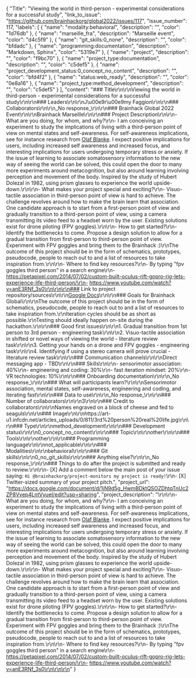 {
  "Title": "Viewing the world in third-person - experimental considerations for a successful study",
  "link_to_issue": "https://github.com/brainhackorg/global2022/issues/117",
  "issue_number": 117,
  "labels": [
    {
      "name": "modality:behavioral",
      "description": "",
      "color": "1d76db"
    },
    {
      "name": "marseille_fra",
      "description": "Marseille event",
      "color": "d4c5f9"
    },
    {
      "name": "git_skills:0_none",
      "description": "",
      "color": "bfdadc"
    },
    {
      "name": "programming:documentation",
      "description": "Markdown, Sphinx",
      "color": "5319e7"
    },
    {
      "name": "project",
      "description": "",
      "color": "f9bc70"
    },
    {
      "name": "project_type:documentation",
      "description": "",
      "color": "c5def5"
    },
    {
      "name": "project_development_status:0_concept_no_content",
      "description": "",
      "color": "bfd4f2"
    },
    {
      "name": "status:web_ready",
      "description": "",
      "color": "0e8a16"
    },
    {
      "name": "project_type:method_development",
      "description": "",
      "color": "c5def5"
    }
  ],
  "content": "### Title\r\n\r\nViewing the world in third-person - experimental considerations for a successful study\r\n\r\n### Leaders\r\n\r\nJ\u00e9r\u00e9my Faggion\r\n\r\n### Collaborators\r\n\r\n_No response_\r\n\r\n### Brainhack Global 2022 Event\r\n\r\nBrainhack Marseille\r\n\r\n### Project Description\r\n\r\n- What are you doing, for whom, and why?\r\n- I am conceiving an experiment to study the implications of living with a third-person point of view on mental states and self-awareness. For self-awareness implications, see for instance research from [Olaf Blanke](https://academic.oup.com/brain/article/127/2/243/347826). I expect positive implications for users, including increased self awareness and increased focus, and interesting implications for users undergoing temporary stress or anxiety. If the issue of learning to associate somatosensory information to the new way of seeing the world can be solved, this could open the door to many more experiments around metacognition, but also around learning involving perception and movement of the body. Inspired by the study of Hubert Dolezal in 1982, using prism glasses to experience the world upside-down.\r\n\r\n- What makes your project special and exciting?\r\n- Visuo-tactile association in third-person point of view is hard to achieve. The challenge revolves around how to make the brain learn that association. One candidate approach is to start from a first-person point of view and gradually transition to a third-person point of view, using a camera transmitting its video feed to a headset worn by the user. Existing solutions exist for drone piloting (FPV goggles).\r\n\r\n- How to get started?\r\n- Identify the bottlenecks to come. Propose a design solution to allow for a gradual transition from first-person to third-person point of view. Experiment with FPV goggles and bring them to the Brainhack :)\r\nThe outcome of this project should be in the form of schematics, prototypes, pseudocode, people to reach out to and a list of resources to take inspiration from.\r\n\r\n- Where to find key resources?\r\n- By typing \"fpv goggles third person\" in a search engine\r\n- https://petapixel.com/2014/07/02/custom-built-oculus-rift-gopro-rig-lets-experience-life-third-person/\r\n- https://www.youtube.com/watch?v=anE3RNf_3s0\r\n\r\n\r\n### Link to project repository/sources\r\n\r\n[Google Docs](https://docs.google.com/document/d/1jN9d5g_HwmBDktQSOZDhtqTnUc2ZP8Vvep4LntVyueI/edit?usp=sharing)\r\n\r\n### Goals for Brainhack Global\r\n\r\nThe outcome of this project should be in the form of schematics, pseudocode, people to reach out to and a list of resources to take inspiration from.\r\nIteration cycles should be as short as possible.\r\nTesting should ideally happen on-site during the hackathon.\r\n\r\n### Good first issues\r\n\r\n1. Gradual transition from 1st person to 3rd person - engineering task\r\n\r\n2. Visuo-tactile association in shifted or novel ways of viewing the world - literature review task\r\n\r\n3. Getting your hands on a drone and FPV goggles - engineering task\r\n\r\n4. Identifying if using a stereo camera will prove crucial - literature review task\r\n\r\n### Communication channels\r\n\r\nDirect messaging app - TBD\r\n\r\n### Skills\r\n\r\n- sensorimotor association: 40%\r\n- engineering and coding: 30%\r\n- fast iteration mindset: 20%\r\n- VR technologies: 10%\r\n\r\n### Onboarding documentation\r\n\r\n_No response_\r\n\r\n### What will participants learn?\r\n\r\nSensorimotor association, mental states, self-awareness, engineering and coding, and iterating fast\r\n\r\n### Data to use\r\n\r\n_No response_\r\n\r\n### Number of collaborators\r\n\r\n3\r\n\r\n### Credit to collaborators\r\n\r\nNames engraved on a block of cheese and fed to seaguls\r\n\r\n### Image\r\n\r\nhttps://art-u1.infcdn.net/articles_uploads/0/811/3rd%20person%20real%20life.jpg\r\n\r\n### Type\r\n\r\nmethod_development\r\n\r\n### Development status\r\n\r\n0_concept_no_content\r\n\r\n### Topic\r\n\r\nother\r\n\r\n### Tools\r\n\r\nother\r\n\r\n### Programming language\r\n\r\nnot_applicable\r\n\r\n### Modalities\r\n\r\nbehavioral\r\n\r\n### Git skills\r\n\r\n0_no_git_skills\r\n\r\n### Anything else?\r\n\r\n_No response_\r\n\r\n### Things to do after the project is submitted and ready to review.\r\n\r\n- [X] Add a comment below the main post of your issue saying: `Hi @brainhackorg/project-monitors my project is ready!`\r\n- [X] Twitter-sized summary of your project pitch.",
  "project_url": "https://docs.google.com/document/d/1jN9d5g_HwmBDktQSOZDhtqTnUc2ZP8Vvep4LntVyueI/edit?usp=sharing",
  "project_description": "\r\n\r\n- What are you doing, for whom, and why?\r\n- I am conceiving an experiment to study the implications of living with a third-person point of view on mental states and self-awareness. For self-awareness implications, see for instance research from [Olaf Blanke](https://academic.oup.com/brain/article/127/2/243/347826). I expect positive implications for users, including increased self awareness and increased focus, and interesting implications for users undergoing temporary stress or anxiety. If the issue of learning to associate somatosensory information to the new way of seeing the world can be solved, this could open the door to many more experiments around metacognition, but also around learning involving perception and movement of the body. Inspired by the study of Hubert Dolezal in 1982, using prism glasses to experience the world upside-down.\r\n\r\n- What makes your project special and exciting?\r\n- Visuo-tactile association in third-person point of view is hard to achieve. The challenge revolves around how to make the brain learn that association. One candidate approach is to start from a first-person point of view and gradually transition to a third-person point of view, using a camera transmitting its video feed to a headset worn by the user. Existing solutions exist for drone piloting (FPV goggles).\r\n\r\n- How to get started?\r\n- Identify the bottlenecks to come. Propose a design solution to allow for a gradual transition from first-person to third-person point of view. Experiment with FPV goggles and bring them to the Brainhack :)\r\nThe outcome of this project should be in the form of schematics, prototypes, pseudocode, people to reach out to and a list of resources to take inspiration from.\r\n\r\n- Where to find key resources?\r\n- By typing \"fpv goggles third person\" in a search engine\r\n- https://petapixel.com/2014/07/02/custom-built-oculus-rift-gopro-rig-lets-experience-life-third-person/\r\n- https://www.youtube.com/watch?v=anE3RNf_3s0\r\n\r\n\r\n"
}
